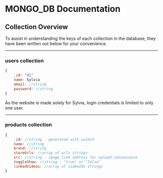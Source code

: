 # MONGO_DB Documentation

## Collection Overview

To assist in understanding the keys of each collection in the database, they have been written out below for your convenience.

---

### users collection

```js
{
    _id: "01"
    name: Sylvia
    email: //string
    password: //string
}
```

As the website is made solely for Sylvia, login credentials is limited to only one user.

---

### products collection

```js
{
    _id: //string - generated with uuidv4
    name: //string
    brand: //string
    storeUrls: //array of urls strings
    src: //string - image link address for upload convenience
    toggleShow: //string - "true" or "false"
    linkedVideos: //array of videoIds strings
}
```
